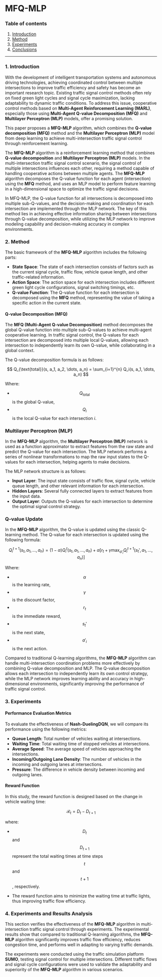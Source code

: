 # MFQ-MLP

### Table of contents

1. [Introduction](#1-introduction)
2. [Method](#2-method)
3. [Experiments](#3-experiments)
4. [Conclusions](#4-conclusions)

--- 

### 1. **Introduction**

With the development of intelligent transportation systems and autonomous driving technologies, achieving coordinated control between multiple intersections to improve traffic efficiency and safety has become an important research topic. Existing traffic signal control methods often rely on fixed green light cycles and signal cycle maximization, lacking adaptability to dynamic traffic conditions. To address this issue, cooperative control methods based on **Multi-Agent Reinforcement Learning (MARL)**, especially those using **Multi-Agent Q-value Decomposition (MFQ)** and **Multilayer Perceptron (MLP)** models, offer a promising solution.

This paper proposes a **MFQ-MLP** algorithm, which combines the **Q-value decomposition (MFQ)** method and the **Multilayer Perceptron (MLP)** model from deep learning to achieve multi-intersection traffic signal control through reinforcement learning.

The **MFQ-MLP** algorithm is a reinforcement learning method that combines **Q-value decomposition** and **Multilayer Perceptron (MLP)** models. In the multi-intersection traffic signal control scenario, the signal control of multiple intersections influences each other, requiring a method capable of handling cooperative actions between multiple agents. The **MFQ-MLP** algorithm decomposes the Q-value function for each agent (intersection) using the **MFQ** method, and uses an MLP model to perform feature learning in a high-dimensional space to optimize the traffic signal decisions.

In MFQ-MLP, the Q-value function for all intersections is decomposed into multiple sub-Q-values, and the decision-making and coordination for each intersection are implemented through the MLP network. The key of this method lies in achieving effective information sharing between intersections through Q-value decomposition, while utilizing the MLP network to improve modeling capability and decision-making accuracy in complex environments.

### 2. **Method**

The basic framework of the **MFQ-MLP** algorithm includes the following parts:

- **State Space**: The state of each intersection consists of factors such as the current signal cycle, traffic flow, vehicle queue length, and other traffic-related information.
- **Action Space**: The action space for each intersection includes different green light cycle configurations, signal switching timings, etc.
- **Q-value Function**: The Q-value function for each intersection is decomposed using the **MFQ** method, representing the value of taking a specific action in the current state.

#### **Q-value Decomposition (MFQ)**

The **MFQ (Multi-Agent Q-value Decomposition)** method decomposes the global Q-value function into multiple sub-Q-values to achieve multi-agent cooperative learning. In traffic signal control, the Q-values for each intersection are decomposed into multiple local Q-values, allowing each intersection to independently learn its own Q-value, while collaborating in a global context.

The Q-value decomposition formula is as follows:

$$
Q_{\text{total}}(s, a_1, a_2, \dots, a_n) = \sum_{i=1}^{n} Q_i(s, a_1, \dots, a_n)
$$

Where:

- $$Q_{\text{total}} $$ is the global Q-value,
- $$Q_i$$ is the local Q-value for each intersection $i$.

### **Multilayer Perceptron (MLP)**

In the **MFQ-MLP** algorithm, the **Multilayer Perceptron (MLP)** network is used as a function approximator to extract features from the raw state and predict the Q-value for each intersection. The MLP network performs a series of nonlinear transformations to map the raw input states to the Q-values for each intersection, helping agents to make decisions.

The MLP network structure is as follows:

- **Input Layer**: The input state consists of traffic flow, signal cycle, vehicle queue length, and other relevant information for each intersection.
- **Hidden Layers**: Several fully connected layers to extract features from the input data.
- **Output Layer**: Outputs the Q-values for each intersection to determine the optimal signal control strategy.

### **Q-value Update**

In the **MFQ-MLP** algorithm, the Q-value is updated using the classic Q-learning method. The Q-value for each intersection is updated using the following formula:

$$
Q_i^{t+1}(s_t, a_1, \dots, a_n) = (1 - \alpha) Q_i^t(s_t, a_1, \dots, a_n) + \alpha \left[ r_t + \gamma \max_{a'_i} Q_i^{t+1}(s_t', a_1, \dots, a_n) \right]
$$

Where:

- $$\alpha $$ is the learning rate,
- $$\gamma$$ is the discount factor,
- $$r_t$$ is the immediate reward,
- $$s_t'$$ is the next state,
- $$a'_i$$ is the next action.

Compared to traditional Q-learning algorithms, the **MFQ-MLP** algorithm can handle multi-intersection coordination problems more effectively by combining Q-value decomposition and MLP. The Q-value decomposition allows each intersection to independently learn its own control strategy, while the MLP network improves learning ability and accuracy in high-dimensional environments, significantly improving the performance of traffic signal control.

### 3. Experiments

#### Performance Evaluation Metrics

To evaluate the effectiveness of **Nash-DuelingDQN**, we will compare its performance using the following metrics:

- **Queue Length**: Total number of vehicles waiting at intersections.
- **Waiting Time**: Total waiting time of stopped vehicles at intersections.
- **Average Speed**: The average speed of vehicles approaching the intersections.
- **Incoming/Outgoing Lane Density**: The number of vehicles in the incoming and outgoing lanes at intersections.
- **Pressure**: The difference in vehicle density between incoming and outgoing lanes.

#### Reward Function

In this study, the reward function is designed based on the change in vehicle waiting time:

$$ \mathcal{R}_t = D_t - D_{t+1} $$

where:

- $$D_t$$ and $$D_{t+1}$$ represent the total waiting times at time steps $$t$$ and $$t+1$$ , respectively.

- The reward function aims to minimize the waiting time at traffic lights, thus improving traffic flow efficiency. 

### 4. **Experiments and Results Analysis**

This section verifies the effectiveness of the **MFQ-MLP** algorithm in multi-intersection traffic signal control through experiments. The experimental results show that compared to traditional Q-learning algorithms, the **MFQ-MLP** algorithm significantly improves traffic flow efficiency, reduces congestion time, and performs well in adapting to varying traffic demands.

The experiments were conducted using the traffic simulation platform **SUMO**, testing signal control for multiple intersections. Different traffic flows and signal cycle configurations were used to validate the adaptability and superiority of the **MFQ-MLP** algorithm in various scenarios.
